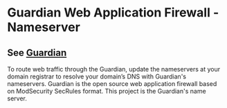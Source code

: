# Guardian Web Application Firewall - Nameserver
## See [Guardian](https://github.com/asalih/guardian) 
To route web traffic through the Guardian, update the nameservers at your domain registrar to resolve your domain’s DNS with Guardian's nameservers. Guardian is the open source web application firewall based on ModSecurity SecRules format. This project is the Guardian's name server.